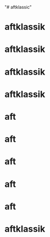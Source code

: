 "# aftklassic" 
# aftklassik
# aftklassik
# aftklassik
# aftklassik
# aft
# aft
# aft
# aft
# aft
# aftklassik
